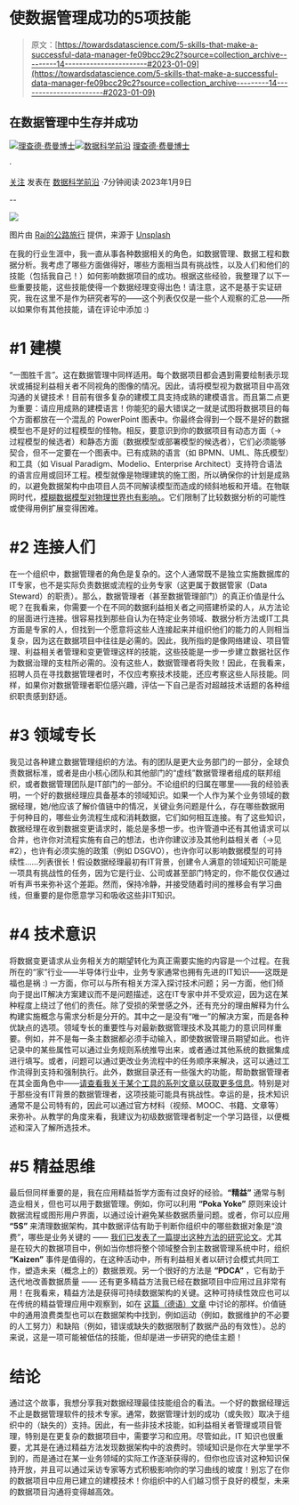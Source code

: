 # 使数据管理成功的5项技能

> 原文：[https://towardsdatascience.com/5-skills-that-make-a-successful-data-manager-fe09bcc29c2?source=collection_archive---------14-----------------------#2023-01-09](https://towardsdatascience.com/5-skills-that-make-a-successful-data-manager-fe09bcc29c2?source=collection_archive---------14-----------------------#2023-01-09)

## 在数据管理中生存并成功

[](https://simon-j-preis.medium.com/?source=post_page-----fe09bcc29c2--------------------------------)[![理查德·费曼博士](../Images/ea0586e8d1fd6ba434fa2cfb9a71e4a5.png)](https://simon-j-preis.medium.com/?source=post_page-----fe09bcc29c2--------------------------------)[](https://towardsdatascience.com/?source=post_page-----fe09bcc29c2--------------------------------)[![数据科学前沿](../Images/a6ff2676ffcc0c7aad8aaf1d79379785.png)](https://towardsdatascience.com/?source=post_page-----fe09bcc29c2--------------------------------) [理查德·费曼博士](https://simon-j-preis.medium.com/?source=post_page-----fe09bcc29c2--------------------------------)

·

[关注](https://medium.com/m/signin?actionUrl=https%3A%2F%2Fmedium.com%2F_%2Fsubscribe%2Fuser%2F8c9dbf8eb438&operation=register&redirect=https%3A%2F%2Ftowardsdatascience.com%2F5-skills-that-make-a-successful-data-manager-fe09bcc29c2&user=Professor+Simon+J.+Preis%2C+Ph.D.&userId=8c9dbf8eb438&source=post_page-8c9dbf8eb438----fe09bcc29c2---------------------post_header-----------) 发表在 [数据科学前沿](https://towardsdatascience.com/?source=post_page-----fe09bcc29c2--------------------------------) ·7分钟阅读·2023年1月9日[](https://medium.com/m/signin?actionUrl=https%3A%2F%2Fmedium.com%2F_%2Fvote%2Ftowards-data-science%2Ffe09bcc29c2&operation=register&redirect=https%3A%2F%2Ftowardsdatascience.com%2F5-skills-that-make-a-successful-data-manager-fe09bcc29c2&user=Professor+Simon+J.+Preis%2C+Ph.D.&userId=8c9dbf8eb438&source=-----fe09bcc29c2---------------------clap_footer-----------)

--

[](https://medium.com/m/signin?actionUrl=https%3A%2F%2Fmedium.com%2F_%2Fbookmark%2Fp%2Ffe09bcc29c2&operation=register&redirect=https%3A%2F%2Ftowardsdatascience.com%2F5-skills-that-make-a-successful-data-manager-fe09bcc29c2&source=-----fe09bcc29c2---------------------bookmark_footer-----------)![](../Images/8dba5c199c30d436c78d001fb184aa7b.png)

图片由 [Raj的公路旅行](https://unsplash.com/@roadtripwithraj?utm_source=medium&utm_medium=referral) 提供，来源于 [Unsplash](https://unsplash.com/?utm_source=medium&utm_medium=referral)

在我的行业生涯中，我一直从事各种数据相关的角色，如数据管理、数据工程和数据分析。我考虑了哪些方面做得好，哪些方面相当具有挑战性，以及人们和他们的技能（包括我自己！）如何影响数据项目的成功。根据这些经验，我整理了以下一些重要技能，这些技能使得一个数据经理变得出色！请注意，这不是基于实证研究，我在这里不是作为研究者写的——这个列表仅仅是一些个人观察的汇总——所以如果你有其他技能，请在评论中添加 :)

# #1 建模

“一图胜千言”。这在数据管理中同样适用。每个数据项目都会遇到需要绘制表示现状或捕捉利益相关者不同视角的图像的情况。因此，请将模型视为数据项目中高效沟通的关键技术！目前有很多复杂的建模工具支持成熟的建模语言。而且第二点更为重要：请应用成熟的建模语言！你能犯的最大错误之一就是试图将数据项目的每个方面都放在一个混乱的 PowerPoint 图表中。你最终会得到一个既不是好的数据模型也不是好的过程模型的怪物。相反，要意识到你的数据项目有动态方面（→ 过程模型的候选者）和静态方面（数据模型或部署模型的候选者），它们必须能够契合，但不一定要在一个图表中。已有成熟的语言（如 BPMN、UML、陈氏模型）和工具（如 Visual Paradigm、Modelio、Enterprise Architect）支持符合语法的语言应用或回环工程。模型就像是物理建筑的施工图，所以确保你的计划是成熟的，以避免数据架构中由项目人员不同解读模型而造成的倾斜地板和开墙。在物联网时代，[模糊数据模型对物理世界也有影响，](/fuzzy-data-structures-curse-or-blessing-5ee34ff39cd7)。它们限制了比较数据分析的可能性或使得用例扩展变得困难。

# #2 连接人们

在一个组织中，数据管理者的角色是复杂的。这个人通常既不是独立实施数据库的IT专家，也不是实际负责数据或流程的业务专家（这更属于数据管家（Data Steward）的职责）。那么，数据管理者（甚至数据管理部门）的真正价值是什么呢？在我看来，你需要一个在不同的数据利益相关者之间搭建桥梁的人，从方法论的层面进行连接。很容易找到那些自认为在特定业务领域、数据分析方法或IT工具方面是专家的人，但找到一个愿意将这些人连接起来并组织他们的能力的人则相当复杂，因为这在数据项目中往往是必需的。因此，我所指的是像网络建设、项目管理、利益相关者管理和变更管理这样的技能，这些技能是一步一步建立数据社区作为数据治理的支柱所必需的。没有这些人，数据管理者将失败！因此，在我看来，招聘人员在寻找数据管理者时，不仅应考察技术技能，还应考察这些人际技能。同样，如果你对数据管理者职位感兴趣，评估一下自己是否对超越技术话题的各种组织职责感到舒适。

# #3 领域专长

我见过各种建立数据管理组织的方法。有的团队是更大业务部门的一部分，全球负责数据标准，或者是由小核心团队和其他部门的“虚线”数据管理者组成的联邦组织，或者数据管理团队是IT部门的一部分。不论组织的归属在哪里——我的经验表明，一个好的数据经理应具备基本的领域知识。如果一个人作为某个业务领域的数据经理，她/他应该了解价值链中的情况，关键业务问题是什么，存在哪些数据用于何种目的，哪些业务流程生成和消耗数据，它们如何相互连接。有了这些知识，数据经理在收到数据变更请求时，能总是多想一步。也许管道中还有其他请求可以合并，也许你对流程实施有自己的想法，也许你建议涉及其他利益相关者（→见 #2），也许有必须实施的政策（例如 DSGVO），也许你可以影响数据模型的可持续性……列表很长！假设数据经理最初有IT背景，创建令人满意的领域知识可能是一项具有挑战性的任务，因为它是行业、公司或甚至部门特定的，你不能仅仅通过听有声书来弥补这个差距。然而，保持冷静，并接受随着时间的推移会有学习曲线，但重要的是你愿意学习和吸收这些非IT知识。

# #4 技术意识

将数据变更请求从业务相关方的期望转化为真正需要实施的内容是一个过程。在我所在的“家”行业——半导体行业中，业务专家通常也拥有先进的IT知识——这既是福也是祸 :) 一方面，你可以与所有相关方深入探讨技术问题；另一方面，他们倾向于提出IT解决方案建议而不是问题描述，这在IT专家中并不受欢迎，因为这在某种程度上绕过了他们的责任。除了受损的荣誉感之外，还有充分的理由解释为什么构建实施概念与需求分析是分开的。其中之一是没有“唯一”的解决方案，而是各种优缺点的选项。领域专长的重要性与对最新数据管理技术及其能力的意识同样重要。例如，并不是每一条主数据都必须手动输入，即使数据管理员期望如此。也许记录中的某些属性可以通过业务规则系统推导出来，或者通过其他系统的数据集成进行填写。或者，问题可以通过更改业务流程中的任务顺序来解决，这可以通过工作流得到支持和强制执行。此外，数据目录还有一些强大的功能，帮助数据管理者在其全面角色中——[请查看我关于某个工具的系列文章以获取更多信息](https://medium.com/towards-data-science/datahub-hands-on-part-i-f0709e7efec9)。特别是对于那些没有IT背景的数据管理者，这项技能可能具有挑战性。幸运的是，技术知识通常不是公司特有的，因此可以通过官方材料（视频、MOOC、书籍、文章等）来弥补。从教学的角度来看，我建议为初级数据管理者制定一个学习路径，以便概述和深入了解所选技术。

# #5 精益思维

最后但同样重要的是，我在应用精益哲学方面有过良好的经验。**“精益”** 通常与制造业相关，但也可以用于数据管理。例如，你可以利用 **“Poka Yoke”** 原则来设计数据流程或图形用户界面，以通过设计避免某些数据质量问题。或者，你可以应用 **“5S”** 来清理数据架构，其中数据评估有助于判断你组织中的哪些数据对象是“浪费”，哪些是业务关键的 —— [我们已发表了一篇提出这种方法的研究论文](https://dl.acm.org/doi/abs/10.1145/3537693.3537725)。尤其是在较大的数据项目中，例如当你想将整个领域整合到主数据管理系统中时，组织 **“Kaizen”** 事件是值得的，在这种活动中，所有利益相关者以研讨会模式共同工作，塑造未来（概念上的）数据景观。另一个很好的方法是 **“PDCA”** ，它有助于迭代地改善数据质量 —— 还有更多精益方法我已经在数据项目中应用过且非常有用！在我看来，精益方法是获得可持续数据架构的关键。这种可持续性效应也可以在传统的精益管理应用中观察到，如在 [这篇（德语）文章](https://link.springer.com/chapter/10.1007/978-3-658-21686-3_3#Sec4) 中讨论的那样。价值链中的通用浪费类型也可以在数据架构中找到，例如运动（例如，数据维护的不必要的人工努力）和缺陷（例如，错误或缺失的数据限制了数据产品的有效性）。总的来说，这是一项可能被低估的技能，但却是进一步研究的绝佳主题！

# 结论

通过这个故事，我想分享我对数据经理最佳技能组合的看法。一个好的数据经理远不止是数据管理软件的技术专家。通常，数据管理计划的成功（或失败）取决于组织中的（缺失的）支持。因此，有一些非技术技能，如利益相关者管理或项目管理，特别是在更复杂的数据项目中，需要学习和应用。尽管如此，IT 知识也很重要，尤其是在通过精益方法发现数据架构中的浪费时。领域知识是你在大学里学不到的，而是通过在某一业务领域的实际工作逐渐获得的，但你也应该对这种知识保持开放，并且可以通过采访专家等方式积极影响你的学习曲线的坡度！别忘了在你的数据项目中应用已建立的建模技术！你组织中的人们越习惯于良好的模型，未来的数据项目沟通将变得越高效。
